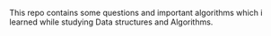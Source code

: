 This repo contains some questions and important algorithms which i learned while studying Data structures and Algorithms.
